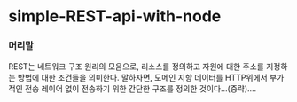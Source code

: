 # simple-REST-api-with-node



<h3>머리말</h3>

<p>REST는 네트워크 구조 원리의 모음으로, 리소스를 정의하고 자원에 대한 주소를 지정하는 방법에 대한 조건들을 의미한다. 말하자면, 도메인 지향 데이터를 HTTP위에서 부가적인 전송 레이어 없이 전송하기 위한 간단한 구조를 정의한 것이다...(중략)....</p>
